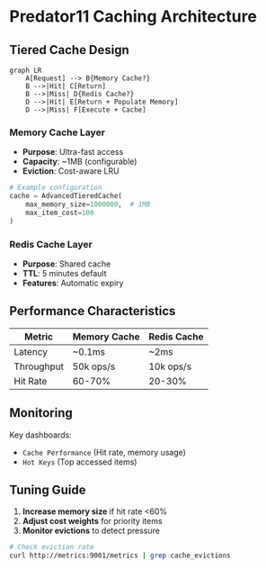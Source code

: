 # Predator11 Caching Architecture

## Tiered Cache Design

```mermaid
graph LR
    A[Request] --> B{Memory Cache?}
    B -->|Hit| C[Return]
    B -->|Miss| D{Redis Cache?}
    D -->|Hit| E[Return + Populate Memory]
    D -->|Miss| F[Execute + Cache]
```

### Memory Cache Layer
- **Purpose**: Ultra-fast access
- **Capacity**: ~1MB (configurable)
- **Eviction**: Cost-aware LRU

```python
# Example configuration
cache = AdvancedTieredCache(
    max_memory_size=1000000,  # 1MB
    max_item_cost=100
)
```

### Redis Cache Layer
- **Purpose**: Shared cache
- **TTL**: 5 minutes default
- **Features**: Automatic expiry

## Performance Characteristics

| Metric          | Memory Cache | Redis Cache |
|----------------|-------------|------------|
| Latency        | ~0.1ms      | ~2ms       |
| Throughput     | 50k ops/s   | 10k ops/s  |
| Hit Rate       | 60-70%      | 20-30%     |

## Monitoring

Key dashboards:
- `Cache Performance` (Hit rate, memory usage)
- `Hot Keys` (Top accessed items)

## Tuning Guide

1. **Increase memory size** if hit rate <60%
2. **Adjust cost weights** for priority items
3. **Monitor evictions** to detect pressure

```bash
# Check eviction rate
curl http://metrics:9001/metrics | grep cache_evictions
```
